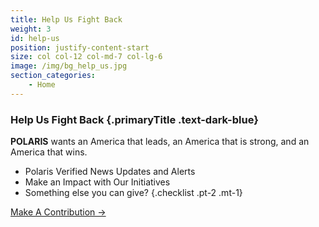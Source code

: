 ```yaml
---
title: Help Us Fight Back
weight: 3
id: help-us
position: justify-content-start
size: col col-12 col-md-7 col-lg-6
image: /img/bg_help_us.jpg
section_categories:
    - Home
---
```



### <span class="text-highlight">Help Us</span> Fight Back {.primaryTitle .text-dark-blue}

**POLARIS** wants an America that leads, an America that is strong, and an America that wins.

- Polaris Verified News Updates and Alerts
- Make an Impact with Our Initiatives
- Something else you can give?
{.checklist .pt-2 .mt-1}

<a href="https://secure.winred.com/polaris-national-security-pac/donate" target="_blank" class="button btn-big mt-3">Make A Contribution →</a>